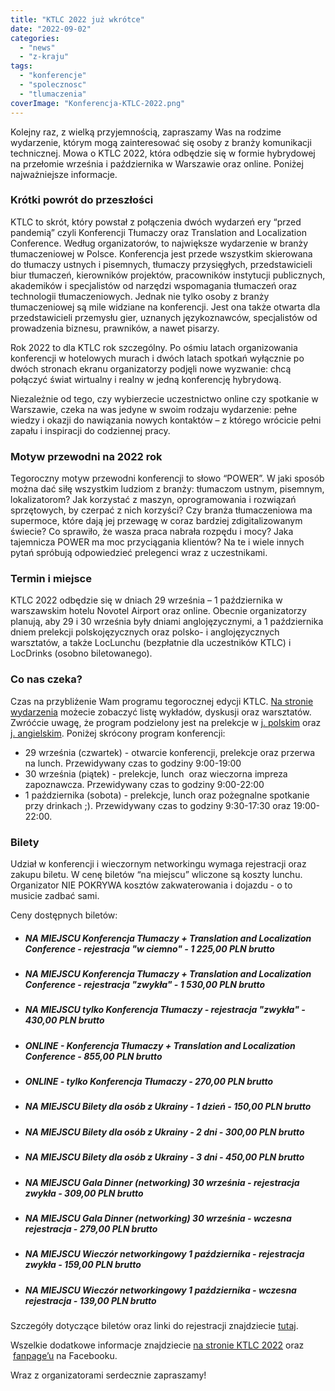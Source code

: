 ```yaml
---
title: "KTLC 2022 już wkrótce"
date: "2022-09-02"
categories:
  - "news"
  - "z-kraju"
tags:
  - "konferencje"
  - "spolecznosc"
  - "tlumaczenia"
coverImage: "Konferencja-KTLC-2022.png"
---
```


Kolejny raz, z wielką przyjemnością, zapraszamy Was na rodzime wydarzenie, którym mogą zainteresować się osoby z branży komunikacji technicznej. Mowa o KTLC 2022, która odbędzie się w formie hybrydowej na przełomie września i października w Warszawie oraz online. Poniżej najważniejsze informacje.

### **Krótki powrót do przeszłości**

KTLC to skrót, który powstał z połączenia dwóch wydarzeń ery “przed pandemią” czyli Konferencji Tłumaczy oraz Translation and Localization Conference. Według organizatorów, to największe wydarzenie w branży tłumaczeniowej w Polsce. Konferencja jest przede wszystkim skierowana do tłumaczy ustnych i pisemnych, tłumaczy przysięgłych, przedstawicieli biur tłumaczeń, kierowników projektów, pracowników instytucji publicznych, akademików i specjalistów od narzędzi wspomagania tłumaczeń oraz technologii tłumaczeniowych. Jednak nie tylko osoby z branży tłumaczeniowej są mile widziane na konferencji. Jest ona także otwarta dla przedstawicieli przemysłu gier, uznanych językoznawców, specjalistów od prowadzenia biznesu, prawników, a nawet pisarzy.

Rok 2022 to dla KTLC rok szczególny. Po ośmiu latach organizowania konferencji w hotelowych murach i dwóch latach spotkań wyłącznie po dwóch stronach ekranu organizatorzy podjęli nowe wyzwanie: chcą połączyć świat wirtualny i realny w jedną konferencję hybrydową.

Niezależnie od tego, czy wybierzecie uczestnictwo online czy spotkanie w Warszawie, czeka na was jedyne w swoim rodzaju wydarzenie: pełne wiedzy i okazji do nawiązania nowych kontaktów – z którego wrócicie pełni zapału i inspiracji do codziennej pracy.

### **Motyw przewodni na 2022 rok**

Tegoroczny motyw przewodni konferencji to słowo “POWER”. W jaki sposób można dać siłę wszystkim ludziom z branży: tłumaczom ustnym, pisemnym, lokalizatorom? Jak korzystać z maszyn, oprogramowania i rozwiązań sprzętowych, by czerpać z nich korzyści? Czy branża tłumaczeniowa ma supermoce, które dają jej przewagę w coraz bardziej zdigitalizowanym świecie? Co sprawiło, że wasza praca nabrała rozpędu i mocy? Jaka tajemnicza POWER ma moc przyciągania klientów? Na te i wiele innych pytań spróbują odpowiedzieć prelegenci wraz z uczestnikami.

### **Termin i miejsce**

KTLC 2022 odbędzie się w dniach 29 września – 1 października w warszawskim hotelu Novotel Airport oraz online. Obecnie organizatorzy planują, aby 29 i 30 września były dniami anglojęzycznymi, a 1 października dniem prelekcji polskojęzycznych oraz polsko- i anglojęzycznych warsztatów, a także LocLunchu (bezpłatnie dla uczestników KTLC) i LocDrinks (osobno biletowanego).

### **Co nas czeka?**

Czas na przybliżenie Wam programu tegorocznej edycji KTLC. [Na stronie wydarzenia](https://konferencja-tlumaczy.pl/) możecie zobaczyć listę wykładów, dyskusji oraz warsztatów. Zwróćcie uwagę, że program podzielony jest na prelekcje w [j. polskim](https://konferencja-tlumaczy.pl/?page_id=1544) oraz [j. angielskim](https://translation-conference.com/ktlc2022-schedule/). Poniżej skrócony program konferencji:

- 29 września (czwartek) - otwarcie konferencji, prelekcje oraz przerwa na lunch. Przewidywany czas to godziny 9:00-19:00
- 30 września (piątek) - prelekcje, lunch  oraz wieczorna impreza zapoznawcza. Przewidywany czas to godziny 9:00-22:00
- 1 października (sobota) - prelekcje, lunch oraz pożegnalne spotkanie przy drinkach ;). Przewidywany czas to godziny 9:30-17:30 oraz 19:00-22:00.

### **Bilety**

Udział w konferencji i wieczornym networkingu wymaga rejestracji oraz zakupu biletu. W cenę biletów “na miejscu” wliczone są koszty lunchu. Organizator NIE POKRYWA kosztów zakwaterowania i dojazdu - o to musicie zadbać sami.

Ceny dostępnych biletów:

- ##### NA MIEJSCU Konferencja Tłumaczy + Translation and Localization Conference - rejestracja "w ciemno" - 1 225,00 PLN brutto
- ##### NA MIEJSCU Konferencja Tłumaczy + Translation and Localization Conference - rejestracja "zwykła" - 1 530,00 PLN brutto
- ##### NA MIEJSCU tylko Konferencja Tłumaczy - rejestracja "zwykła" - 430,00 PLN brutto
- ##### ONLINE - Konferencja Tłumaczy + Translation and Localization Conference - 855,00 PLN brutto
- ##### ONLINE - tylko Konferencja Tłumaczy - 270,00 PLN brutto
- ##### NA MIEJSCU Bilety dla osób z Ukrainy - 1 dzień - 150,00 PLN brutto
- ##### NA MIEJSCU Bilety dla osób z Ukrainy - 2 dni - 300,00 PLN brutto
- ##### NA MIEJSCU Bilety dla osób z Ukrainy - 3 dni - 450,00 PLN brutto
- ##### NA MIEJSCU Gala Dinner (networking) 30 września - rejestracja zwykła - 309,00 PLN brutto
- ##### NA MIEJSCU Gala Dinner (networking) 30 września - wczesna rejestracja - 279,00 PLN brutto
- ##### NA MIEJSCU Wieczór networkingowy 1 października - rejestracja zwykła - 159,00 PLN brutto
- ##### NA MIEJSCU Wieczór networkingowy 1 października - wczesna rejestracja - 139,00 PLN brutto

Szczegóły dotyczące biletów oraz linki do rejestracji znajdziecie [tutaj](https://konferencja-tlumaczy.pl/?page_id=666).

Wszelkie dodatkowe informacje znajdziecie [na stronie KTLC 2022](https://konferencja-tlumaczy.pl/) oraz  [fanpage’u](https://www.facebook.com/KonferencjaTlumaczy) na Facebooku.

Wraz z organizatorami serdecznie zapraszamy!
